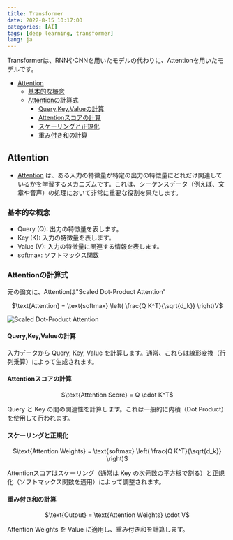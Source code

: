 ```yaml
---
title: Transformer
date: 2022-8-15 10:17:00
categories: [AI]
tags: [deep learning, transformer]
lang: ja
---
```


Transformerは、RNNやCNNを用いたモデルの代わりに、Attentionを用いたモデルです。

- [Attention](#attention)
  - [基本的な概念](#基本的な概念)
  - [Attentionの計算式](#attentionの計算式)
    - [Query,Key,Valueの計算](#querykeyvalueの計算)
    - [Attentionスコアの計算](#attentionスコアの計算)
    - [スケーリングと正規化](#スケーリングと正規化)
    - [重み付き和の計算](#重み付き和の計算)


## Attention

- [Attention](https://arxiv.org/abs/1706.03762) は、ある入力の特徴量が特定の出力の特徴量にどれだけ関連しているかを学習するメカニズムです。これは、シーケンスデータ（例えば、文章や音声）の処理において非常に重要な役割を果たします。

### 基本的な概念

- Query (Q): 出力の特徴量を表します。
- Key (K): 入力の特徴量を表します。
- Value (V): 入力の特徴量に関連する情報を表します。
- softmax: ソフトマックス関数

### Attentionの計算式

元の論文に、Attentionは"Scaled Dot-Product Attention"

<center>$\text{Attention} = \text{softmax} \left( \frac{Q K^T}{\sqrt{d_k}} \right)V$</center>

![Scaled Dot-Product Attention](/assert/transformer/image/attention_original.png)

#### Query,Key,Valueの計算
入力データから Query, Key, Value を計算します。通常、これらは線形変換（行列乗算）によって生成されます。

#### Attentionスコアの計算
<center>$\text{Attention Score} = Q \cdot K^T$</center>

Query と Key の間の関連性を計算します。これは一般的に内積（Dot Product）を使用して行われます。

#### スケーリングと正規化
<center>$\text{Attention Weights} = \text{softmax} \left( \frac{Q K^T}{\sqrt{d_k}} \right)$</center>

Attentionスコアはスケーリング（通常は Key の次元数の平方根で割る）と正規化（ソフトマックス関数を適用）によって調整されます。

#### 重み付き和の計算
<center>$\text{Output} = \text{Attention Weights} \cdot V$</center>

Attention Weights を Value に適用し、重み付き和を計算します。

